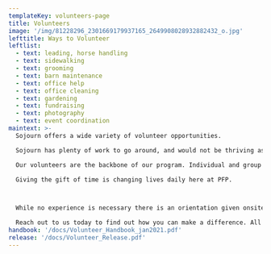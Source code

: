 ```yaml
---
templateKey: volunteers-page
title: Volunteers
image: '/img/81228296_2301669179937165_2649908028932882432_o.jpg'
lefttitle: Ways to Volunteer
leftlist:
  - text: leading, horse handling
  - text: sidewalking
  - text: grooming
  - text: barn maintenance
  - text: office help
  - text: office cleaning
  - text: gardening
  - text: fundraising
  - text: photography
  - text: event coordination
maintext: >-
  Sojourn offers a wide var​iety of volunteer opportunities. 

  Sojourn has plenty of work to go around, and would not be thriving as it is today if not for the volunteers who help with lessons, care for and prep horses, and keep the place running.

  Our volunteers are the backbone of our program. Individual and group training and education is available and encouraged.

  Giving the gift of time is changing lives daily here at PFP.



  While no experience is necessary there is an orientation given onsite for the safety of our riders.

  Reach out to us today to find out how you can make a difference. All inquiries go to info@sojourntrc.org.
handbook: '/docs/Volunteer_Handbook_jan2021.pdf'
release: '/docs/Volunteer_Release.pdf'
---
```

